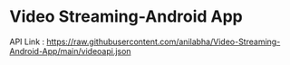 # Video Streaming-Android App
 
 API Link : https://raw.githubusercontent.com/anilabha/Video-Streaming-Android-App/main/videoapi.json
